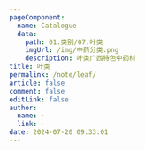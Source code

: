 ```yaml
---
pageComponent: 
  name: Catalogue
  data: 
    path: 01.类别/07.叶类
    imgUrl: /img/中药分类.png
    description: 叶类广西特色中药材
title: 叶类
permalink: /note/leaf/
article: false
comment: false
editLink: false
author: 
  name: ·
  link: ·
date: 2024-07-20 09:33:01
---
```

